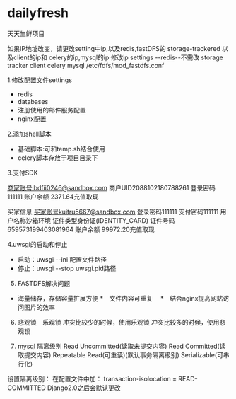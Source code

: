 # dailyfresh
天天生鲜项目

如果IP地址改变，请更改setting中ip,以及redis,fastDFS的 storage-trackered 以及client的ip和 celery的ip,mysql的ip
修改ip
settings 
--redis--不需改
storage
tracker
client
celery
mysql
/etc/fdfs/mod_fastdfs.conf

1.修改配置文件settings
 * redis
 * databases
 * 注册使用的邮件服务配置
 * nginx配置
 
2.添加shell脚本
* 基础脚本:可和temp.sh结合使用
* celery脚本存放于项目目录下

3.支付SDK

商家账号lbdfii0246@sandbox.com
商户UID2088102180788261
登录密码111111
账户余额
2371.64充值取现

买家信息
买家账号kuitru5667@sandbox.com
登录密码111111
支付密码111111
用户名称沙箱环境
证件类型身份证(IDENTITY_CARD)
证件号码659573199403081964
账户余额
99972.20充值取现

4.uwsgi的启动和停止
* 启动：uwsgi --ini 配置文件路径
* 停止：uwsgi --stop uwsgi.pid路径

5. FASTDFS解决问题
* 海量储存，存储容量扩展方便
*　文件内容可重复　
*　结合nginx提高网站访问图片的效率

6. 悲观锁　乐观锁
冲突比较少的时候，使用乐观锁
冲突比较多的时候，使用悲观锁

7. mysql 隔离级别
Read Uncommitted(读取未提交内容)
Read Committed(读取提交内容)
Repeatable Read(可重读)(默认事务隔离级别)
Serializable(可串行化)

设置隔离级别：
在配置文件中加：
transaction-isolocation = READ-COMMITTED
Django2.0之后会默认更改
